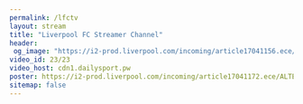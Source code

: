 ```yaml
---
permalink: /lfctv
layout: stream
title: "Liverpool FC Streamer Channel"
header:
 og_image: "https://i2-prod.liverpool.com/incoming/article17041156.ece/ALTERNATES/s810/0_GettyImages-1173868960.jpg"
video_id: 23/23
video_host: cdn1.dailysport.pw
poster: https://i2-prod.liverpool.com/incoming/article17041172.ece/ALTERNATES/s615b/0_GettyImages-485459253.jpg
sitemap: false
---
```

<style>h1#page-title{display:none;height:0;visibility:hidden;!important</style>

